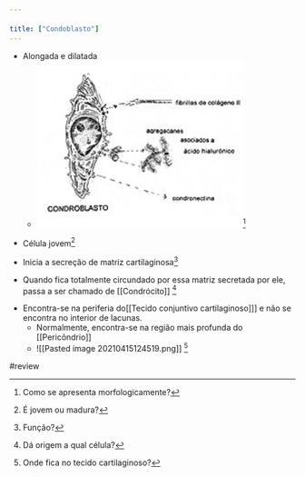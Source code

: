 ```yaml
---

title: ["Condoblasto"]
---
```

+ Alongada e dilatada
	+ ![Pasted image 20210415121923.png](Pasted%20image%2020210415121923.png)[^134916]

[^134916]: Como se apresenta morfologicamente?

+ Célula jovem[^615856]

[^615856]: É jovem ou madura?

+ Inicia a secreção de matriz cartilaginosa[^181532]

[^181532]: Função?

+ Quando fica totalmente circundado por essa matriz secretada por ele, passa a ser chamado de [[Condrócito]] [^142241]

[^142241]: Dá origem a qual célula?

+ Encontra-se na periferia do[[Tecido conjuntivo cartilaginoso]]] e não se encontra no interior de lacunas.
	+ Normalmente, encontra-se na região mais profunda do [[Pericôndrio]]
	+ ![[Pasted image 20210415124519.png]] [^519534]

[^519534]: Onde fica no tecido cartilaginoso?


#review 
